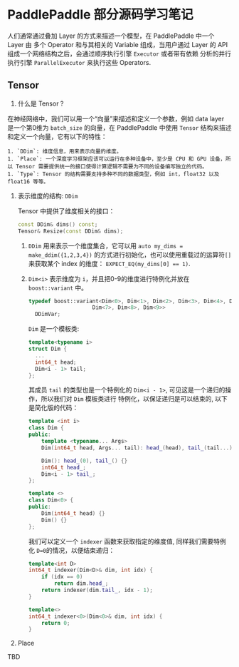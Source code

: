 # PaddlePaddle 部分源码学习笔记

人们通常通过叠加 Layer 的方式来描述一个模型，在 PaddlePaddle 中一个 Layer 由 多个 Operator 和与其相关的 Variable 组成，当用户通过 Layer 的 API 组成一个网络结构之后，会通过顺序执行引擎 `Executor` 或者带有依赖
分析的并行执行引擎 `ParallelExecutor` 来执行这些 Operators.

## Tensor

1. 什么是 Tensor ?

在神经网络中，我们可以用一个“向量”来描述和定义一个参数，例如 data layer 是一个第0维为 `batch_size` 的向量，在 PaddlePaddle 中使用 `Tensor` 结构来描述和定义一个向量，它有以下的特性：

    1. `DDim`: 维度信息，用来表示向量的维度。
    1. `Place`: 一个深度学习框架应该可以运行在多种设备中，至少是 CPU 和 GPU 设备，所以 Tensor 需要提供统一的接口使得计算逻辑不需要为不同的设备编写独立的代码。
    1. `Type`: Tensor 的结构需要支持多种不同的数据类型，例如 int，float32 以及 float16 等等。

1. 表示维度的结构: `DDim`

    Tensor 中提供了维度相关的接口：

    ``` c++
    const DDim& dims() const;
    Tensor& Resize(const DDim& dims);
    ```

    1. `DDim` 用来表示一个维度集合，它可以用 `auto my_dims = make_ddim({1,2,3,4})` 的方式进行初始化，也可以使用重载过的运算符`[]` 来获取某个 index 的维度： `EXPECT_EQ(my_dims[0] == 1)`.

    1. `Dim<i>` 表示维度为 `i`，并且把0-9的维度进行特例化并放在 `boost::variant` 中。

        ``` c++
        typedef boost::variant<Dim<0>, Dim<1>, Dim<2>, Dim<3>, Dim<4>, Dim<5>, Dim<6>,
                            Dim<7>, Dim<8>, Dim<9>>
          DDimVar;
        ```

        `Dim` 是一个模板类:

        ``` c++
        template<typename i>
        struct Dim {
          ...
          int64_t head;
          Dim<i - 1> tail;
        };
        ```
        其成员 `tail` 的类型也是一个特例化的 `Dim<i - 1>`, 可见这是一个递归的操作，所以我们对 `Dim` 模板类进行
        特例化，以保证递归是可以结束的, 以下是简化版的代码：

        ``` c++
        template <int i>
        class Dim {
        public:
            template <typename... Args>
            Dim(int64_t head, Args... tail): head_(head), tail_(tail...) {}

            Dim(): head_(0), tail_() {}
            int64_t head_;
            Dim<i - 1> tail_;
        };

        template <>
        class Dim<0> {
        public:
            Dim(int64_t head) {}
            Dim() {}
        };
        ```

        我们可以定义一个 `indexer` 函数来获取指定的维度值, 同样我们需要特例化 `D=0`的情况，以便结束递归：

        ``` c++
        template<int D>
        int64_t indexer(Dim<D>& dim, int idx) {
            if (idx == 0)
                return dim.head_;
            return indexer(dim.tail_, idx - 1);
        }

        template<>
        int64_t indexer<0>(Dim<0>& dim, int idx) {
            return 0;
        }
        ```
1. Place

TBD